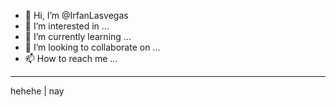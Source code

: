 - 👋 Hi, I’m @IrfanLasvegas
- 👀 I’m interested in ...
- 🌱 I’m currently learning ...
- 💞️ I’m looking to collaborate on ...
- 📫 How to reach me ...
----------
hehehe
| nay
<!---
IrfanLasvegas/IrfanLasvegas is a ✨ special ✨ repository because its `README.md` (this file) appears on your GitHub profile.
You can click the Preview link to take a look at your changes.
--->
